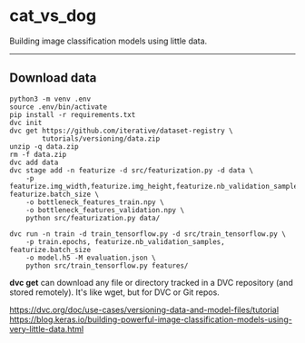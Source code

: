 # cat_vs_dog
Building image classification models using little data.

---
## Download data


    python3 -m venv .env
    source .env/bin/activate
    pip install -r requirements.txt
    dvc init
    dvc get https://github.com/iterative/dataset-registry \
            tutorials/versioning/data.zip
    unzip -q data.zip
    rm -f data.zip
    dvc add data
    dvc stage add -n featurize -d src/featurization.py -d data \
        -p featurize.img_width,featurize.img_height,featurize.nb_validation_samples, featurize.batch_size \
        -o bottleneck_features_train.npy \
        -o bottleneck_features_validation.npy \
        python src/featurization.py data/
          
    dvc run -n train -d train_tensorflow.py -d src/train_tensorflow.py \
        -p train.epochs, featurize.nb_validation_samples, featurize.batch_size
        -o model.h5 -M evaluation.json \
        python src/train_tensorflow.py features/


**dvc get** can download any file or directory tracked in a DVC repository (and stored remotely). It's like wget, but for DVC or Git repos.


https://dvc.org/doc/use-cases/versioning-data-and-model-files/tutorial
https://blog.keras.io/building-powerful-image-classification-models-using-very-little-data.html